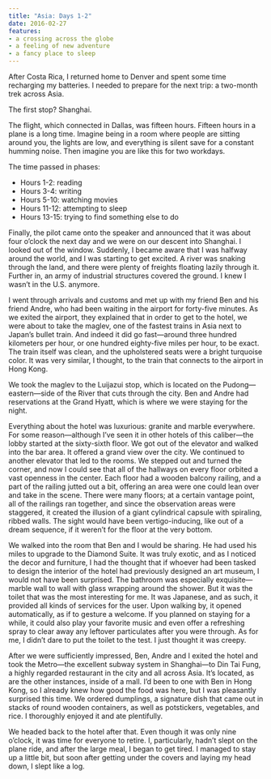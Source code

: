 ```yaml
---
title: "Asia: Days 1-2"
date: 2016-02-27
features:
- a crossing across the globe
- a feeling of new adventure
- a fancy place to sleep
---
```


After Costa Rica, I returned home to Denver and spent some time recharging my
batteries. I needed to prepare for the next trip: a two-month trek across Asia.

The first stop? Shanghai.

The flight, which connected in Dallas, was fifteen hours. Fifteen hours in a
plane is a long time. Imagine being in a room where people are sitting around
you, the lights are low, and everything is silent save for a constant humming
noise. Then imagine you are like this for two workdays.

The time passed in phases:

* Hours 1-2: reading
* Hours 3-4: writing
* Hours 5-10: watching movies
* Hours 11-12: attempting to sleep
* Hours 13-15: trying to find something else to do

Finally, the pilot came onto the speaker and announced that it was about four
o’clock the next day and we were on our descent into Shanghai. I looked out of
the window. Suddenly, I became aware that I was halfway around the world, and I
was starting to get excited. A river was snaking through the land, and there
were plenty of freights floating lazily through it. Further in, an army of
industrial structures covered the ground. I knew I wasn’t in the U.S. anymore.

I went through arrivals and customs and met up with my friend Ben and his friend
Andre, who had been waiting in the airport for forty-five minutes. As we exited
the airport, they explained that in order to get to the hotel, we were about to
take the maglev, one of the fastest trains in Asia next to Japan’s bullet train.
And indeed it did go fast—around three hundred kilometers per hour, or one
hundred eighty-five miles per hour, to be exact. The train itself was clean, and
the upholstered seats were a bright turquoise color. It was very similar, I
thought, to the train that connects to the airport in Hong Kong.

We took the maglev to the Luijazui stop, which is located on the
Pudong—eastern—side of the River that cuts through the city. Ben and Andre had
reservations at the Grand Hyatt, which is where we were staying for the night.

Everything about the hotel was luxurious: granite and marble everywhere. For
some reason—although I’ve seen it in other hotels of this caliber—the lobby
started at the sixty-sixth floor. We got out of the elevator and walked into the
bar area. It offered a grand view over the city. We continued to another
elevator that led to the rooms. We stepped out and turned the corner, and now I
could see that all of the hallways on every floor orbited a vast openness in the
center. Each floor had a wooden balcony railing, and a part of the railing
jutted out a bit, offering an area were one could lean over and take in the
scene. There were many floors; at a certain vantage point, all of the railings
ran together, and since the observation areas were staggered, it created the
illusion of a giant cylindrical capsule with spiraling, ribbed walls. The sight
would have been vertigo-inducing, like out of a dream sequence, if it weren’t
for the floor at the very bottom.

We walked into the room that Ben and I would be sharing. He had used his miles
to upgrade to the Diamond Suite. It was truly exotic, and as I noticed the decor
and furniture, I had the thought that if whoever had been tasked to design the
interior of the hotel had previously designed an art museum, I would not have
been surprised. The bathroom was especially exquisite—marble wall to wall with
glass wrapping around the shower. But it was the toilet that was the most
interesting for me. It was Japanese, and as such, it provided all kinds of
services for the user. Upon walking by, it opened automatically, as if to
gesture a welcome. If you planned on staying for a while, it could also play
your favorite music and even offer a refreshing spray to clear away any leftover
particulates after you were through. As for me, I didn’t dare to put the toilet
to the test. I just thought it was creepy.

After we were sufficiently impressed, Ben, Andre and I exited the hotel and took
the Metro—the excellent subway system in Shanghai—to Din Tai Fung, a highly
regarded restaurant in the city and all across Asia. It’s located, as are the
other instances, inside of a mall. I’d been to one with Ben in Hong Kong, so I
already knew how good the food was here, but I was pleasantly surprised this
time. We ordered dumplings, a signature dish that came out in stacks of round
wooden containers, as well as potstickers, vegetables, and rice. I thoroughly
enjoyed it and ate plentifully.

We headed back to the hotel after that. Even though it was only nine o’clock, it
was time for everyone to retire. I, particularly, hadn’t slept on the plane
ride, and after the large meal, I began to get tired. I managed to stay up a
little bit, but soon after getting under the covers and laying my head down, I
slept like a log.
